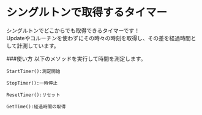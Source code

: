 # シングルトンで取得するタイマー
シングルトンでどこからでも取得できるタイマーです！  
Updateやコルーチンを使わずにその時々の時刻を取得し、その差を経過時間として計測しています。

###使い方
以下のメソッドを実行して時間を測定します。

    StartTimer():測定開始

    StopTimer():一時停止

    ResetTimer():リセット

    GetTime():経過時間の取得
